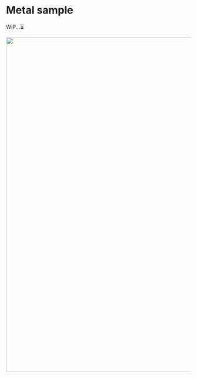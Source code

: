 # Metal sample

WIP...:hourglass_flowing_sand:

<img src="https://github.com/haijianliu/phantom-metal/blob/master/Samples/images/cover1.png" width="912">
